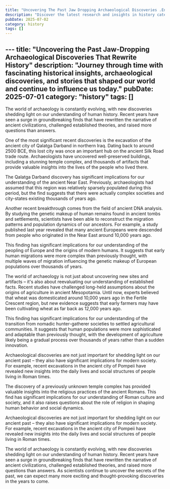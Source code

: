 ```yaml
---
title: "Uncovering The Past Jaw Dropping Archaeological Discoveries .En"
description: "Discover the latest research and insights in history category on MindVerse Daily."
pubDate: 2025-07-02
category: history
tags: []
---
```


﻿---
title: "Uncovering the Past Jaw-Dropping Archaeological Discoveries That Rewrite History"
description: "Journey through time with fascinating historical insights, archaeological discoveries, and stories that shaped our world and continue to influence us today."
pubDate: 2025-07-01
category: "history"
tags: []
---

The world of archaeology is constantly evolving, with new discoveries shedding light on our understanding of human history. Recent years have seen a surge in groundbreaking finds that have rewritten the narrative of ancient civilizations, challenged established theories, and raised more questions than answers.

One of the most significant recent discoveries is the excavation of the ancient city of Qalatga Darband in northern Iraq. Dating back to around 2500 BCE, this lost city was once an important hub on the ancient Silk Road trade route. Archaeologists have uncovered well-preserved buildings, including a stunning temple complex, and thousands of artifacts that provide valuable insights into the lives of the people who lived there.

The Qalatga Darband discovery has significant implications for our understanding of the ancient Near East. Previously, archaeologists had assumed that this region was relatively sparsely populated during this period, but the find suggests that there were actually complex societies and city-states existing thousands of years ago.

Another recent breakthrough comes from the field of ancient DNA analysis. By studying the genetic makeup of human remains found in ancient tombs and settlements, scientists have been able to reconstruct the migration patterns and population dynamics of our ancestors. For example, a study published last year revealed that many ancient Europeans were descended from people who originated in the Near East around 10,000 years ago.

This finding has significant implications for our understanding of the peopling of Europe and the origins of modern humans. It suggests that early human migrations were more complex than previously thought, with multiple waves of migration influencing the genetic makeup of European populations over thousands of years.

The world of archaeology is not just about uncovering new sites and artifacts – it's also about reevaluating our understanding of established facts. Recent studies have challenged long-held assumptions about the origins of agriculture in ancient Mesopotamia. Until now, experts believed that wheat was domesticated around 10,000 years ago in the Fertile Crescent region, but new evidence suggests that early farmers may have been cultivating wheat as far back as 12,000 years ago.

This finding has significant implications for our understanding of the transition from nomadic hunter-gatherer societies to settled agricultural communities. It suggests that human populations were more sophisticated and adaptable than previously thought, with the development of agriculture likely being a gradual process over thousands of years rather than a sudden innovation.

Archaeological discoveries are not just important for shedding light on our ancient past – they also have significant implications for modern society. For example, recent excavations in the ancient city of Pompeii have revealed new insights into the daily lives and social structures of people living in Roman times.

The discovery of a previously unknown temple complex has provided valuable insights into the religious practices of the ancient Romans. This find has significant implications for our understanding of Roman culture and society, and it also raises questions about the role of religion in shaping human behavior and social dynamics.

Archaeological discoveries are not just important for shedding light on our ancient past – they also have significant implications for modern society. For example, recent excavations in the ancient city of Pompeii have revealed new insights into the daily lives and social structures of people living in Roman times.

The world of archaeology is constantly evolving, with new discoveries shedding light on our understanding of human history. Recent years have seen a surge in groundbreaking finds that have rewritten the narrative of ancient civilizations, challenged established theories, and raised more questions than answers. As scientists continue to uncover the secrets of the past, we can expect many more exciting and thought-provoking discoveries in the years to come.
